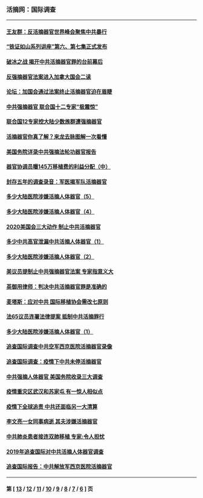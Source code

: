 ### 活摘网：国际调查
---
#### [王友群：反活摘器官世界峰会聚焦中共暴行](../../pages/nf5947/n13250738.md?11070430) 
#### [“铁证如山系列讲座”第六、第七集正式发布](../../pages/nf5947/n13106287.md?11070430) 
#### [破冰之战 揭开中共活摘器官罪的台前幕后](../../pages/nf5947/n13082457.md?11070430) 
#### [反强摘器官法案进入加拿大国会二读](../../pages/nf5947/n13033450.md?11070430) 
#### [论坛：加国会通过法案终止活摘器官迫在眉睫](../../pages/nf5947/n13029839.md?11070430) 
#### [中共强摘器官 联合国十二专家“极震惊”](../../pages/nf5947/n13024313.md?11070430) 
#### [联合国12专家控大陆少数族群遭强摘器官](../../pages/nf5947/n13023877.md?11070430) 
#### [活摘器官你真了解？来龙去脉图解一次看懂](../../pages/nf5947/n13013820.md?11070430) 
#### [美国务院详录中共强摘法轮功器官报告](../../pages/nf5947/n12944519.md?11070430) 
#### [器官协调员曝145万移植费的利益分配（中）](../../pages/nf5947/n12894547.md?11070430) 
#### [封存五年的调查录音：军医揭军队活摘器官](../../pages/nf5947/n12798692.md?11070430) 
#### [多少大陆医院涉嫌活摘人体器官（5）](../../pages/nf5947/n12768383.md?11070430) 
#### [多少大陆医院涉嫌活摘人体器官（4）](../../pages/nf5947/n12664434.md?11070430) 
#### [2020美国会三大动作 制止中共活摘器官](../../pages/nf5947/n12682004.md?11070430) 
#### [多少中共高官泄漏中共活摘人体器官（1）](../../pages/nf5947/n12671234.md?11070430) 
#### [多少大陆医院涉嫌活摘人体器官（2）](../../pages/nf5947/n12655589.md?11070430) 
#### [美议员提制止中共强摘器官法案 专家指意义大](../../pages/nf5947/n12630561.md?11070430) 
#### [英御用律师：判决中共活摘器官罪是准确的](../../pages/nf5947/n12580740.md?11070430) 
#### [麦塔斯：应对中共 国际移植协会需改七原则](../../pages/nf5947/n12514711.md?11070430) 
#### [法65议员连署法律提案 抵制中共活摘罪行](../../pages/nf5947/n12437047.md?11070430) 
#### [多少大陆医院涉嫌活摘人体器官（1）](../../pages/nf5947/n12414284.md?11070430) 
#### [追查国际调查中共空军西京医院活摘器官录像](../../pages/nf5947/n12348837.md?11070430) 
#### [追查国际调查：疫情下中共未停活摘器官](../../pages/nf5947/n12273415.md?11070430) 
#### [中共强摘人体器官 美国务院收录三大调查](../../pages/nf5947/n12181488.md?11070430) 
#### [疫情重灾区武汉和苏家屯 有一惊人相似点](../../pages/nf5947/n12150824.md?11070430) 
#### [疫情下全球追责 中共还面临另一大清算](../../pages/nf5947/n12070397.md?11070430) 
#### [李文亮一女同事病逝 其夫涉嫌活摘器官](../../pages/nf5947/n11957882.md?11070430) 
#### [中共肺炎患者接连双肺移植 专家:令人担忧](../../pages/nf5947/n11945516.md?11070430) 
#### [2019年追查国际对中共活摘人体器官调查](../../pages/nf5947/n11917733.md?11070430) 
#### [追查国际报告：中共解放军西京医院活摘器官](../../pages/nf5947/n11838359.md?11070430) 

---
#### 第 [ [13](./13.md?11070430) / [12](./12.md?11070430) / [11](./11.md?11070430) / [10](./10.md?11070430) / [9](./9.md?11070430) / [8](./8.md?11070430) / [7](./7.md?11070430) / [6](./6.md?11070430) ] 页

